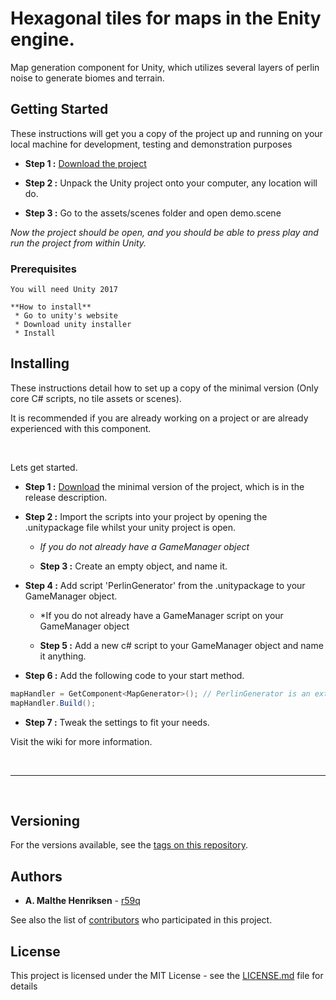 # Hexagonal tiles for maps in the Enity engine.

Map generation component for Unity, which utilizes several layers of perlin noise to generate biomes and terrain.

## Getting Started

These instructions will get you a copy of the project up and running on your local machine for development, testing and demonstration purposes

 * **Step 1 :** [Download the project](https://github.com/r59q/Hexagonal_Tile-Map--Unity/releases)

 * **Step 2 :** Unpack the Unity project onto your computer, any location will do.

 * **Step 3 :** Go to the assets/scenes folder and open demo.scene
 
 *Now the project should be open, and you should be able to press play and run the project from within Unity.*

### Prerequisites

    You will need Unity 2017

    **How to install**
     * Go to unity's website
     * Download unity installer
     * Install

## Installing

These instructions detail how to set up a copy of the minimal version (Only core C# scripts, no tile assets or scenes).

It is recommended if you are already working on a project or are already experienced with this component.

&nbsp;

Lets get started.

 * **Step 1 :** [Download](https://github.com/r59q/Hexagonal_Tile-Map--Unity/releases) the minimal version of the project, which is in the release description.
 
 * **Step 2 :** Import the scripts into your project by opening the .unitypackage file whilst your unity project is open.
 
    * *If you do not already have a GameManager object*
 
    * **Step 3 :** Create an empty object, and name it.
 
 * **Step 4 :** Add script 'PerlinGenerator' from the .unitypackage to your GameManager object.
 
    * *If you do not already have a GameManager script on your GameManager object
 
    * **Step 5 :** Add a new c# script to your GameManager object and name it anything.
 
 * **Step 6 :** Add the following code to your start method.
 
```csharp
mapHandler = GetComponent<MapGenerator>(); // PerlinGenerator is an extension of Mapgenerator
mapHandler.Build();
```

* **Step 7 :** Tweak the settings to fit your needs.

Visit the wiki for more information.

&nbsp;

- - - -

&nbsp;


## Versioning

For the versions available, see the [tags on this repository](https://github.com/r59q/Weapons--Unity/tags). 

## Authors

* **A. Malthe Henriksen** - [r59q](https://github.com/r59q)

See also the list of [contributors](https://github.com/r59q/Weapons--Unity/contributors) who participated in this project.

## License

This project is licensed under the MIT License - see the [LICENSE.md](LICENSE.md) file for details
